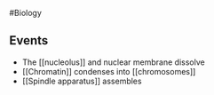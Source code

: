 #Biology
## Events
* The [[nucleolus]] and nuclear membrane dissolve
* [[Chromatin]] condenses into [[chromosomes]]
* [[Spindle apparatus]] assembles